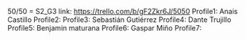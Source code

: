 50/50 = S2_G3
link: https://trello.com/b/gF2Zkr6J/5050
Profile1: Anais Castillo
Profile2:
Profile3: Sebastián Gutiérrez
Profile4: Dante Trujillo
Profile5: Benjamin maturana
Profile6: Gaspar Miño
Profile7: 





